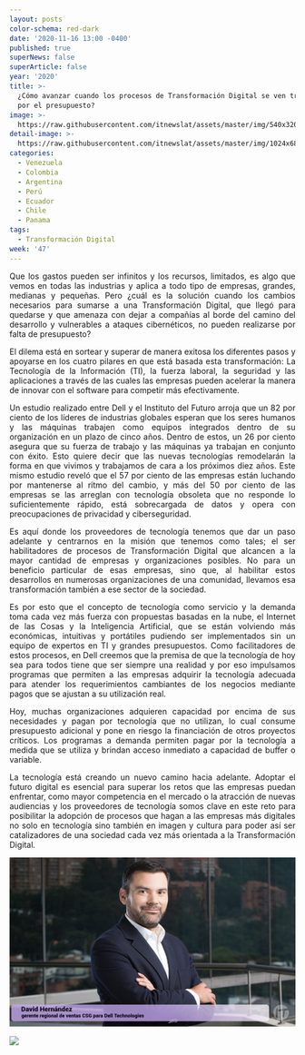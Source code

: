```yaml
---
layout: posts
color-schema: red-dark
date: '2020-11-16 13:00 -0400'
published: true
superNews: false
superArticle: false
year: '2020'
title: >-
  ¿Cómo avanzar cuando los procesos de Transformación Digital se ven truncados
  por el presupuesto?
image: >-
  https://raw.githubusercontent.com/itnewslat/assets/master/img/540x320/David-Hernandez-p.jpg
detail-image: >-
  https://raw.githubusercontent.com/itnewslat/assets/master/img/1024x680/David-Hernandez-g.jpg
categories:
  - Venezuela
  - Colombia
  - Argentina
  - Perú
  - Ecuador
  - Chile
  - Panama
tags:
  - Transformación Digital
week: '47'
---
```

<p style="text-align: justify;">Que los gastos pueden ser infinitos y los recursos, limitados, es algo que vemos en todas las industrias y aplica a todo tipo de empresas, grandes, medianas y pequeñas. Pero ¿cuál es la solución cuando los cambios necesarios para sumarse a una Transformación Digital, que llegó para quedarse y que amenaza con dejar a compañías al borde del camino del desarrollo y vulnerables a ataques cibernéticos, no pueden realizarse por falta de presupuesto?</p>
<p style="text-align: justify;">El dilema está en sortear y superar de manera exitosa los diferentes pasos y apoyarse en los cuatro pilares en que está basada esta transformación: La Tecnología de la Información (TI), la fuerza laboral, la seguridad y las aplicaciones a través de las cuales las empresas pueden acelerar la manera de innovar con el software para competir más efectivamente.</p>
<p style="text-align: justify;">Un estudio realizado entre Dell y el Instituto del Futuro arroja que un 82 por ciento de los líderes de industrias globales esperan que los seres humanos y las máquinas trabajen como equipos integrados dentro de su organización en un plazo de cinco años. Dentro de estos, un 26 por ciento asegura que su fuerza de trabajo y las máquinas ya trabajan en conjunto con éxito. Esto quiere decir que las nuevas tecnologías remodelarán la forma en que vivimos y trabajamos de cara a los próximos diez años. Este mismo estudio reveló que el 57 por ciento de las empresas están luchando por mantenerse al ritmo del cambio, y más del 50 por ciento de las empresas se las arreglan con tecnología obsoleta que no responde lo suficientemente rápido, está sobrecargada de datos y opera con preocupaciones de privacidad y ciberseguridad.</p>
<p style="text-align: justify;">Es aquí donde los proveedores de tecnología tenemos que dar un paso adelante y centrarnos en la misión que tenemos como tales; el ser habilitadores de procesos de Transformación Digital que alcancen a la mayor cantidad de empresas y organizaciones posibles. No para un beneficio particular de esas empresas, sino que, al habilitar estos desarrollos en numerosas organizaciones de una comunidad, llevamos esa transformación también a ese sector de la sociedad.</p>
<p style="text-align: justify;">Es por esto que el concepto de tecnología como servicio y la demanda toma cada vez más fuerza con propuestas basadas en la nube, el Internet de las Cosas y la Inteligencia Artificial, que se están volviendo más económicas, intuitivas y portátiles pudiendo ser implementados sin un equipo de expertos en TI y grandes presupuestos. Como facilitadores de estos procesos, en Dell creemos que la premisa de que la tecnología de hoy sea para todos tiene que ser siempre una realidad y por eso impulsamos programas que permiten a las empresas adquirir la tecnología adecuada para atender los requerimientos cambiantes de los negocios mediante pagos que se ajustan a su utilización real.</p>
<p style="text-align: justify;">Hoy, muchas organizaciones adquieren capacidad por encima de sus necesidades y pagan por tecnología que no utilizan, lo cual consume presupuesto adicional y pone en riesgo la financiación de otros proyectos críticos. Los programas a demanda permiten pagar por la tecnología a medida que se utiliza y brindan acceso inmediato a capacidad de buffer o variable.</p>
<p style="text-align: justify;">La tecnología está creando un nuevo camino hacia adelante. Adoptar el futuro digital es esencial para superar los retos que las empresas puedan enfrentar, como mayor competencia en el mercado o la atracción de nuevas audiencias y los proveedores de tecnología somos clave en este reto para posibilitar la adopción de procesos que hagan a las empresas más digitales no solo en tecnología sino también en imagen y cultura para poder así ser catalizadores de una sociedad cada vez más orientada a la Transformación Digital.</p>

![](https://raw.githubusercontent.com/itnewslat/assets/master/img/540x320/David-Hernandez-p.jpg)


<img src="https://tracker.metricool.com/c3po.jpg?hash=56f88a41e39ab42c063cc51676587a04"/>